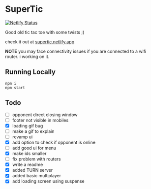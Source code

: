 # SuperTic

[![Netlify Status](https://api.netlify.com/api/v1/badges/406ea4f8-05dc-4c30-a4c6-3671e5cbbacc/deploy-status)](https://app.netlify.com/sites/supertic/deploys)

Good old tic tac toe with some twists ;)

check it out at [supertic.netlify.app](https://supertic.netlify.app)

**NOTE** you may face connectivity issues if you are connected to a wifi router. i working on it.

## Running Locally

```
npm i
npm start
```

## Todo

- [ ] opponent direct closing window
- [ ] footer not visible in mobiles
- [x] loading gif bug
- [ ] make a gif to explain
- [ ] revamp ui
- [x] add option to check if opponent is online
- [ ] add good ui for menu
- [x] make ids smaller
- [ ] fix problem with routers
- [x] write a readme
- [x] added TURN server
- [x] added basic multiplayer
- [x] add loading screen using suspense
